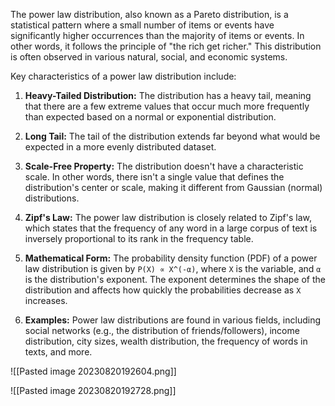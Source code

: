 The power law distribution, also known as a Pareto distribution, is a statistical pattern where a small number of items or events have significantly higher occurrences than the majority of items or events. In other words, it follows the principle of "the rich get richer." This distribution is often observed in various natural, social, and economic systems.

Key characteristics of a power law distribution include:

1. **Heavy-Tailed Distribution:** The distribution has a heavy tail, meaning that there are a few extreme values that occur much more frequently than expected based on a normal or exponential distribution.
    
2. **Long Tail:** The tail of the distribution extends far beyond what would be expected in a more evenly distributed dataset.
    
3. **Scale-Free Property:** The distribution doesn't have a characteristic scale. In other words, there isn't a single value that defines the distribution's center or scale, making it different from Gaussian (normal) distributions.
    
4. **Zipf's Law:** The power law distribution is closely related to Zipf's law, which states that the frequency of any word in a large corpus of text is inversely proportional to its rank in the frequency table.
    
5. **Mathematical Form:** The probability density function (PDF) of a power law distribution is given by `P(X) ∝ X^(-α)`, where `X` is the variable, and `α` is the distribution's exponent. The exponent determines the shape of the distribution and affects how quickly the probabilities decrease as `X` increases.
    
6. **Examples:** Power law distributions are found in various fields, including social networks (e.g., the distribution of friends/followers), income distribution, city sizes, wealth distribution, the frequency of words in texts, and more.


![[Pasted image 20230820192604.png]]

![[Pasted image 20230820192728.png]]